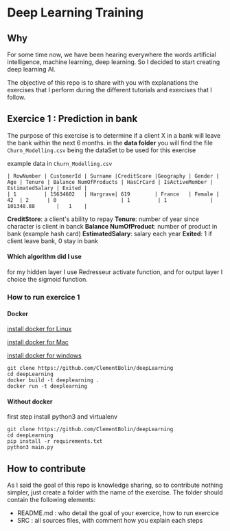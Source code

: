 # Deep Learning Training

## Why

For some time now, we have been hearing everywhere the words artificial intelligence, machine learning, deep learning. So I decided to start creating deep learning AI.

The objective of this repo is to share with you with explanations the exercises that I perform during the different tutorials and exercises that I follow. 

## Exercice 1 : Prediction in bank

The purpose of this exercise is to determine if a client X in a bank will leave the bank within the next 6 months.
in the **data folder** you will find the file ```Churn_Modelling.csv``` being the dataSet to be used for this exercise

example data in ```Churn_Modelling.csv```

    | RowNumber | CustomerId | Surname |CreditScore |Geography | Gender | Age | Tenure | Balance NumOfProducts | HasCrCard | IsActiveMember | EstimatedSalary | Exited |
    | 1         | 15634602   | Hargrave| 619        | France   | Female | 42  | 2      | 0                     | 1         | 1              | 101348.88       |   1    |

**CreditStore**: a client's ability to repay
**Tenure**: number of year since character is client in banck
**Balance NumOfProduct**: number of product in bank (example hash card)
**EstimatedSalary**: salary each year
**Exited**: 1 if client leave bank, 0 stay in bank

#### Which algorithm did I use

for my hidden layer I use Redresseur activate function, and for output layer I choice the sigmoid function.

### How to run exercice 1

#### Docker

[install docker for Linux](https://docs.docker.com/engine/install/ubuntu/)

[install docker for Mac](https://docs.docker.com/docker-for-mac/install/)

[install docker for windows](https://docs.docker.com/docker-for-windows/install/)

    git clone https://github.com/ClementBolin/deepLearning
    cd deepLearning
    docker build -t deeplearning .
    docker run -t deeplearning 

#### Without docker

first step install python3 and virtualenv

    git clone https://github.com/ClementBolin/deepLearning
    cd deepLearning
    pip install -r requirements.txt
    python3 main.py

## How to contribute

As I said the goal of this repo is knowledge sharing, so to contribute nothing simpler, just create a folder with the name of the exercise.
The folder should contain the following elements:

- README.md : who detail the goal of your exercice, how to run exercice
- SRC : all sources files, with comment how you explain each steps
